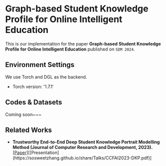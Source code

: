 # Graph-based Student Knowledge Profile for Online Intelligent Education

This is our implementation for the paper **Graph-based Student Knowledge Profile for Online Intelligent Education** published on `SDM 2024`. 

## Environment Settings
We use Torch and DGL as the backend. 
- Torch version:  '1.7.1'

## Codes & Datasets
Coming soon~~~

## Related Works
- **Trustworthy End-to-End Deep Student Knowledge Portrait Modelling Method (Journal of Computer Research and Development, 2023).** [[Paper](https://dl.acm.org/doi/abs/10.1145/3404835.3462932](https://crad.ict.ac.cn/cn/article/doi/10.7544/issn1000-1239.202330229))][[Presentation](https://sosweetzhang.github.io/share/Talks/CCFAI2023-DKP.pdf)]
